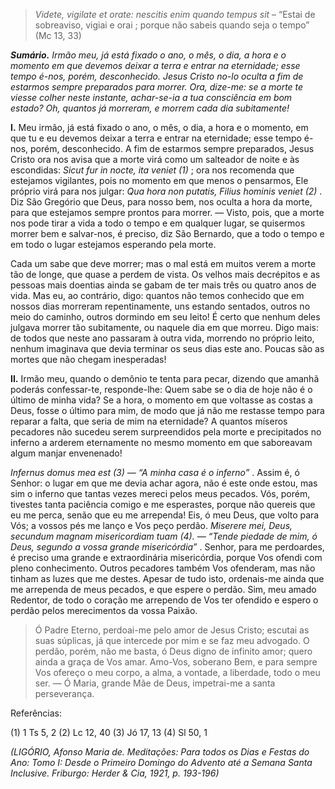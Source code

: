 > *Videte, vigilate et orate: nescitis enim quando tempus sit* – “Estai de sobreaviso, vigiai e orai ; porque não sabeis quando seja o tempo” (Mc 13, 33)

***Sumário.** Irmão meu, já está fixado o ano, o mês, o dia, a hora e o momento em que devemos deixar a terra e entrar na eternidade; esse tempo é-nos, porém, desconhecido. Jesus Cristo no-lo oculta a fim de estarmos sempre preparados para morrer. Ora, dize-me: se a morte te viesse colher neste instante, achar-se-ia a tua consciência em bom estado? Oh, quantos já morreram, e morrem cada dia subitamente!*

**I.** Meu irmão, já está fixado o ano, o mês, o dia, a hora e o momento, em que tu e eu devemos deixar a terra e entrar na eternidade; esse tempo é-nos, porém, desconhecido. A fim de estarmos sempre preparados, Jesus Cristo ora nos avisa que a morte virá como um salteador de noite e às escondidas: *Sicut fur in nocte, ita veniet (1)* ; ora nos recomenda que estejamos vigilantes, pois no momento em que menos o pensarmos, Ele próprio virá para nos julgar: *Qua hora non putatis, Filius hominis veniet (2)* . Diz São Gregório que Deus, para nosso bem, nos oculta a hora da morte, para que estejamos sempre prontos para morrer. — Visto, pois, que a morte nos pode tirar a vida a todo o tempo e em qualquer lugar, se quisermos morrer bem e salvar-nos, é preciso, diz São Bernardo, que a todo o tempo e em todo o lugar estejamos esperando pela morte.

Cada um sabe que deve morrer; mas o mal está em muitos verem a morte tão de longe, que quase a perdem de vista. Os velhos mais decrépitos e as pessoas mais doentias ainda se gabam de ter mais três ou quatro anos de vida. Mas eu, ao contrário, digo: quantos não temos conhecido que em nossos dias morreram repentinamente, uns estando sentados, outros no meio do caminho, outros dormindo em seu leito! É certo que nenhum deles julgava morrer tão subitamente, ou naquele dia em que morreu. Digo mais: de todos que neste ano passaram à outra vida, morrendo no próprio leito, nenhum imaginava que devia terminar os seus dias este ano. Poucas são as mortes que não chegam inesperadas!

**II.** Irmão meu, quando o demônio te tenta para pecar, dizendo que amanhã poderás confessar-te, responde-lhe: Quem sabe se o dia de hoje não é o último de minha vida? Se a hora, o momento em que voltasse as costas a Deus, fosse o último para mim, de modo que já não me restasse tempo para reparar a falta, que seria de mim na eternidade? A quantos míseros pecadores não sucedeu serem surpreendidos pela morte e precipitados no inferno a arderem eternamente no mesmo momento em que saboreavam algum manjar envenenado!

*Infernus domus mea est (3) — “A minha casa é o inferno”* . Assim é, ó Senhor: o lugar em que me devia achar agora, não é este onde estou, mas sim o inferno que tantas vezes mereci pelos meus pecados. Vós, porém, tivestes tanta paciência comigo e me esperastes, porque não quereis que eu me perca, senão que eu me arrependa! Eis, ó meu Deus, que volto para Vós; a vossos pés me lanço e Vos peço perdão. *Miserere mei, Deus, secundum magnam misericordiam tuam (4). — “Tende piedade de mim, ó Deus, segundo a vossa grande misericórdia”* . Senhor, para me perdoardes, é preciso uma grande e extraordinária misericórdia, porque Vos ofendi com pleno conhecimento. Outros pecadores também Vos ofenderam, mas não tinham as luzes que me destes. Apesar de tudo isto, ordenais-me ainda que me arrependa de meus pecados, e que espere o perdão. Sim, meu amado Redentor, de todo o coração me arrependo de Vos ter ofendido e espero o perdão pelos merecimentos da vossa Paixão.

> Ó Padre Eterno, perdoai-me pelo amor de Jesus Cristo; escutai as suas súplicas, já que intercede por mim e se faz meu advogado. O perdão, porém, não me basta, ó Deus digno de infinito amor; quero ainda a graça de Vos amar. Amo-Vos, soberano Bem, e para sempre Vos ofereço o meu corpo, a alma, a vontade, a liberdade, todo o meu ser. — Ó Maria, grande Mãe de Deus, impetrai-me a santa perseverança.

Referências:

\(1\) 1 Ts 5, 2 (2) Lc 12, 40 (3) Jó 17, 13 (4) Sl 50, 1

*(LIGÓRIO, Afonso Maria de. Meditações: Para todos os Dias e Festas do Ano: Tomo I: Desde o Primeiro Domingo do Advento até a Semana Santa Inclusive. Friburgo: Herder & Cia, 1921, p. 193-196)*
